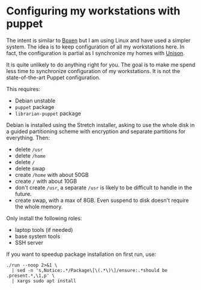 Configuring my workstations with puppet
=======================================

The intent is similar to [Boxen][] but I am using Linux and have used
a simpler system. The idea is to keep configuration of all my
workstations here. In fact, the configuration is partial as I
synchronize my homes with [Unison][].

It is quite unlikely to do anything right for you. The goal is to make
me spend less time to synchronize configuration of my workstations. It
is not the state-of-the-art Puppet configuration.

[Boxen]: https://boxen.github.com/
[Unison]: http://www.cis.upenn.edu/~bcpierce/unison/

This requires:

 - Debian unstable
 - `puppet` package
 - `librarian-puppet` package

Debian is installed using the Stretch installer, asking to use the
whole disk in a guided partitioning scheme with encryption and
separate partitions for everything. Then:

 - delete `/usr`
 - delete `/home`
 - delete `/`
 - delete swap
 - create `/home` with about 50GB
 - create `/` with about 10GB
 - don't create `/usr`, a separate `/usr` is likely to be difficult to
   handle in the future.
 - create swap, with a max of 8GB. Even suspend to disk doesn't
   require the whole memory.

Only install the following roles:

 - laptop tools (if needed)
 - base system tools
 - SSH server

If you want to speedup package installation on first run, use:

```
./run --noop 2>&1 \
  | sed -n 's,Notice:.*/Package\[\(.*\)\]/ensure:.*should be .present.*,\1,p' \
  | xargs sudo apt install
```
